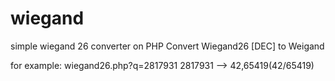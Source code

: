 # wiegand
simple wiegand 26 converter on PHP
Convert Wiegand26 [DEC] to Weigand

for example:
wiegand26.php?q=2817931
2817931 --> 42,65419(42/65419)
